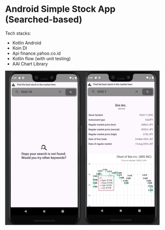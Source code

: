 # Android Simple Stock App (Searched-based)

Tech stacks:
- Kotlin Android
- Koin DI
- Api finance.yahoo.co.id
- Kotlin flow (with unit testing)
- AAI Chart Library

<img src="https://raw.githubusercontent.com/mikkelofficial7/android-stock-apps/main/screenshot1.png" width="250" height="500"><img src="https://raw.githubusercontent.com/mikkelofficial7/android-stock-apps/main/screenshot2.png" width="250" height="500">
